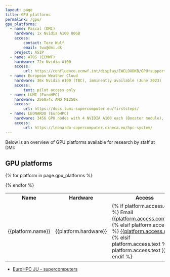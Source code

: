 ```yaml
---
layout: page
title: GPU platforms
permalink: /gpu/
gpu_platforms:
  - name: Pascal (DMI)
    hardware: 1x Nvidia A100 80GB
    access:
        contact: Tore Wulf
        email: twu@dmi.dk
    project: ASIP
  - name: ATOS (ECMWF)
    hardware: 72x Nvidia A100
    access:
        url: https://confluence.ecmwf.int/display/EWCLOUDKB/GPU+support+at+ECMWF
  - name: European Weather Cloud
    hardware: 36x Nvidia A100 (TBC), imminently available (June 2023)
    access:
        text: pilot access only
  - name: LUMI (EuroHPC)
    hardware: 2560x4x AMD MI250x
    access:
        url: https://docs.lumi-supercomputer.eu/firststeps/
  - name: LEONARDO (EuroHPC)
    hardware: 3456 GPU nodes with 4 NVIDIA A100 each (Booster module), 1536 CPU nodes with 56 cores each (Data Centric module), available soon
    access:
        url: https://leonardo-supercomputer.cineca.eu/hpc-system/
---
```


Below is an overview of GPU platforms available for research by staff at DMI:

<h2>GPU platforms</h2>

<table>
<tr>
<th>Name</th>
<th>Hardware</th>
<th>Access</th>
<th>Project</th>
</tr>

{% for platform in page.gpu_platforms %}
<tr>
<td>{{platform.name}}</td>
<td>{{platform.hardware}}</td>
<td>
{% if platform.access.email %}
Email <a href="mailto:{{platform.contact.email}}">{{platform.access.contact}}</a>
{% elsif platform.access.url %}
<a href="{{platform.contact.url}}">{{platform.access.url}}</a>
{% elsif platform.access.text %}
{{ platform.access.text }}
{% endif %}
</td>
<td>{{platform.project}}</td>
</tr>
{% endfor %}

</table>

- [EuroHPC JU - supercomputers](https://eurohpc-ju.europa.eu/about/our-supercomputers_en)

